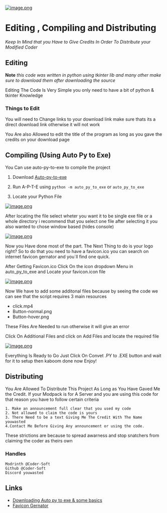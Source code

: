 

[![image.png](https://i.postimg.cc/85GcdTPm/image.png)](https://postimg.cc/7CBqw8z5)

# Editing , Compiling and Distributing
*Keep In Mind that you Have to Give Credits In Order To Distribute your Modified Coder*

## Editing
**Note** *this code was written in python using tkinter lib and many other make sure to download them after downloading the source*

Editing The Code Is Very Simple you only need to have a bit of python & tkinter Knowledge 

### Things to Edit

You will need to Change links to your download link make sure thats its a direct download link otherwise it will not work

You Are also Allowed to edit the title of the program as long as you gave the credits on your download page

## Compiling (Using Auto Py to Exe)

You Can use auto-py-to-exe to compile the project

 1. Download [Auto-py-to-exe](https://pypi.org/project/auto-py-to-exe/) 

 2. Run A-P-T-E using `python -m auto_py_to_exe` or `auto_py_to_exe`
 
3. Locate your Python File

[![image.png](https://i.postimg.cc/g2DXjF2X/image.png)](https://postimg.cc/ZWWKsQ34)

After locating the file select wheter you want it to be single exe file or a whole directory i recommend that you select one file after selecting it you also wanted to chose window based (hides console)

[![image.png](https://i.postimg.cc/TYvpcYy5/image.png)](https://postimg.cc/z3pzzNFq)

Now you Have done most of the part. The Next Thing to do is your logo right? So to do that you need to have a favicon.ico you can search on internet favicon gernator and you`ll find one quick.

After Getting Favicon.ico Click On the icon dropdown Menu in auto_py_to_exe and Locate your favicon.icon file 

[![image.png](https://i.postimg.cc/QC3hcC6X/image.png)](https://postimg.cc/k6f0mJ3Z)

Now We have to add some additonal files because by seeing the code we can see that the script requires 3 main resources 

- click.mp4
- Button-normal.png
- Button-hover.png

These Files Are Needed to run otherwise it will give an error

Click On Additional Files and click on Add Files and locate the required file 

[![image.png](https://i.postimg.cc/MZdF7X3d/image.png)](https://postimg.cc/kDRs9Mmb)

Everything Is Ready to Go Just Click On Convet .PY to .EXE button and wait for it to setup then kaboom done now Enjoy!

## Distributing

You Are Allowed To Distribute This Project As Long as You Have Gaved Me the Credit. If your Modpack is for A Server and you are using this code for that reason you have to follow certain criteria

```
1. Make an announcement full clear that you used my code 
2. Not allowed to claim the code is yours
3. There Need to be a text Giving Me The Credit With The Name youwasted
4.Contact Me Before Giving Any announcement or using the code.

```
These strictions are because to spread awarness and stop snatchers from claiming the coder as theirs own 
### Handles

```
Modrinth @Coder-Soft
Github @Coder-Soft
Discord youwasted

```

## Links

 - [Downloading Auto py to exe & some basics ](https://pypi.org/project/auto-py-to-exe/)
 - [Favicon Gernator](https://realfavicongenerator.net)


